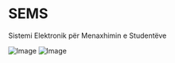 # SEMS
Sistemi Elektronik për Menaxhimin e Studentëve

![Image](https://i.imgur.com/kAZjLP7.png)
![Image](https://i.imgur.com/2mi4UJU.png)
